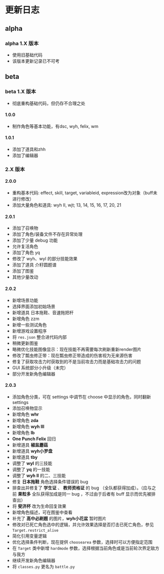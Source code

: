 # 更新日志

## alpha

### alpha 1.X 版本

- 使用旧基础代码
- 该版本更新记录已不可考

## beta

### beta 1.X 版本

- 彻底重构基础代码，但仍存不合理之处

#### 1.0.0

- 制作角色等基本功能，有dsc, wyh, felix, wm

#### 1.0.1

- 添加了道具和zhh
- 添加了编辑器

### 2.X 版本

#### 2.0.0

- 重构基本代码: effect, skill, target, variableid, expression改为对象（buff未进行修改）
- 添加大量角色和道具: wyh II, wjt; 13, 14, 15, 16, 17, 20, 21

#### 2.0.1

- 添加了召唤物
- 添加了角色/装备文件不存在异常处理
- 添加了少量 debug 功能
- 允许复活角色
- 添加了角色 yq
- 修改了 wyh、wyl 的部分技能效果
- 添加了道具 介籽圆题谱
- 添加了图鉴
- 其他少量改动

#### 2.0.2

- 新增场景功能
- 选择界面添加初始场景
- 新增道具 日本拖鞋、音速拖把杆
- 新增角色 zzm
- 新增一些测试角色
- 新增游戏设置程序
- 将 `res.json` 整合进代码内部
- 稍微更新图鉴
- 略微优化技能图像显示：现在技能不再需要每次刷新重新render图片
- 修改了瓢虫修正带：现在瓢虫修正带造成的伤害视为无来源伤害
- 修复了获取攻击力时获取到的不是当前攻击力而是基础攻击力的问题
- GUI 系统部分小升级（未完）
- 部分开发新角色编辑器

#### 2.0.3

- 添加角色分类，可在 settings 中调节在 choose 中显示的角色，同时翻新 settings
- 添加召唤物显示
- 新增角色 **whr**
- 新增角色 **zda**
- 新增角色 **wyh III**
- 新增角色 **lb**
- **One Punch Felix** 回归
- 新增道具 **椒盐蘑菇**
- 新增道具 **wyh小罗盘**
- 新增道具 **tby**
- 调整了 **wyl** 的三技能
- 调整了 **yq** 的一技能
- 调整了 **wyh II** 的二、三技能
- 修复 **日本拖鞋** 角色选择条件错误的 bug
- 排查出并修复了 **学生证** 、 **教师资格证** 的 bug （全队都获得加成）。（应与之前 **果粒多** 全队获得加成是同一 bug ，不过由于后者有 buff 显示而优先被排查出）
- 将 **斐济杯** 改为生命回复效果
- 新增角色描述，可在图鉴中查看
- 补充了 **高中必刷题** 的图片，**wyh小花盆** 暂时图片
- 修改对已死亡角色选中的逻辑，并允许效果选择是否打击已死亡角色，参见 `Target.restrict_alive`
- 简化引用变量逻辑
- 优化选择条件判断，现在提供 `choosearea` 参数，选择时可以方便指定范围
- 在 `Target` 类中新增 `hardmode` 参数，选择根据当前角色或是当前轮次界定敌方与我方
- 继续开发新角色编辑器
- 将 `classes.py` 更名为 `battle.py`
